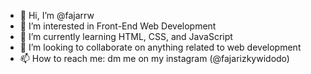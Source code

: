 - 👋 Hi, I’m @fajarrw
- 👀 I’m interested in Front-End Web Development
- 🌱 I’m currently learning HTML, CSS, and JavaScript
- 💞️ I’m looking to collaborate on anything related to web development
- 📫 How to reach me: dm me on my instagram (@fajarizkywidodo) 

<!---
fajarrw/fajarrw is a ✨ special ✨ repository because its `README.md` (this file) appears on your GitHub profile.
You can click the Preview link to take a look at your changes.
--->
